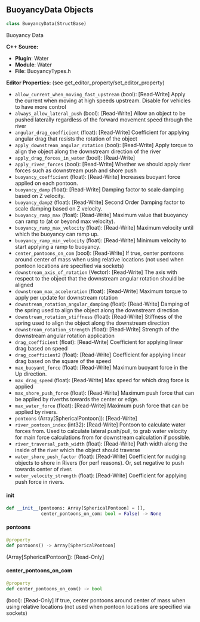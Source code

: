 ## BuoyancyData Objects

```python
class BuoyancyData(StructBase)
```

Buoyancy Data

**C++ Source:**

- **Plugin**: Water
- **Module**: Water
- **File**: BuoyancyTypes.h

**Editor Properties:** (see get_editor_property/set_editor_property)

- ``allow_current_when_moving_fast_upstream`` (bool):  [Read-Write] Apply the current when moving at high speeds upstream. Disable for vehicles to have more control
- ``always_allow_lateral_push`` (bool):  [Read-Write] Allow an object to be pushed laterally regardless of the forward movement speed through the river
- ``angular_drag_coefficient`` (float):  [Read-Write] Coefficient for applying angular drag that resists the rotation of the object
- ``apply_downstream_angular_rotation`` (bool):  [Read-Write] Apply torque to align the object along the downstream direction of the river
- ``apply_drag_forces_in_water`` (bool):  [Read-Write]
- ``apply_river_forces`` (bool):  [Read-Write] Whether we should apply river forces such as downstream push and shore push
- ``buoyancy_coefficient`` (float):  [Read-Write] Increases buoyant force applied on each pontoon.
- ``buoyancy_damp`` (float):  [Read-Write] Damping factor to scale damping based on Z velocity.
- ``buoyancy_damp2`` (float):  [Read-Write] Second Order Damping factor to scale damping based on Z velocity.
- ``buoyancy_ramp_max`` (float):  [Read-Write] Maximum value that buoyancy can ramp to (at or beyond max velocity).
- ``buoyancy_ramp_max_velocity`` (float):  [Read-Write] Maximum velocity until which the buoyancy can ramp up.
- ``buoyancy_ramp_min_velocity`` (float):  [Read-Write] Minimum velocity to start applying a ramp to buoyancy.
- ``center_pontoons_on_com`` (bool):  [Read-Write] If true, center pontoons around center of mass when using relative locations
                (not used when pontoon locations are specified via sockets)
- ``downstream_axis_of_rotation`` (Vector):  [Read-Write] The axis with respect to the object that the downstream angular rotation should be aligned
- ``downstream_max_acceleration`` (float):  [Read-Write] Maximum torque to apply per update for downstream rotation
- ``downstream_rotation_angular_damping`` (float):  [Read-Write] Damping of the spring used to align the object along the downstream direction
- ``downstream_rotation_stiffness`` (float):  [Read-Write] Stiffness of the spring used to align the object along the downstream direction
- ``downstream_rotation_strength`` (float):  [Read-Write] Strength of the downstream angular rotation application
- ``drag_coefficient`` (float):  [Read-Write] Coefficient for applying linear drag based on speed
- ``drag_coefficient2`` (float):  [Read-Write] Coefficient for applying linear drag based on the square of the speed
- ``max_buoyant_force`` (float):  [Read-Write] Maximum buoyant force in the Up direction.
- ``max_drag_speed`` (float):  [Read-Write] Max speed for which drag force is applied
- ``max_shore_push_force`` (float):  [Read-Write] Maximum push force that can be applied by riverths towards the center or edge.
- ``max_water_force`` (float):  [Read-Write] Maximum push force that can be applied by rivers.
- ``pontoons`` (Array[SphericalPontoon]):  [Read-Write]
- ``river_pontoon_index`` (int32):  [Read-Write] Pontoon to calculate water forces from. Used to calculate lateral push/pull, to grab water velocity for main force calculations from for downstream calculation if possible.
- ``river_traversal_path_width`` (float):  [Read-Write] Path width along the inside of the river which the object should traverse
- ``water_shore_push_factor`` (float):  [Read-Write] Coefficient for nudging objects to shore in Rivers (for perf reasons). Or, set negative to push towards center of river.
- ``water_velocity_strength`` (float):  [Read-Write] Coefficient for applying push force in rivers.

<a id="unreal.BuoyancyData.__init__"></a>

#### __init__

```python
def __init__(pontoons: Array[SphericalPontoon] = [],
             center_pontoons_on_com: bool = False) -> None
```

<a id="unreal.BuoyancyData.pontoons"></a>

#### pontoons

```python
@property
def pontoons() -> Array[SphericalPontoon]
```

(Array[SphericalPontoon]):  [Read-Only]

<a id="unreal.BuoyancyData.center_pontoons_on_com"></a>

#### center_pontoons_on_com

```python
@property
def center_pontoons_on_com() -> bool
```

(bool):  [Read-Only] If true, center pontoons around center of mass when using relative locations
              (not used when pontoon locations are specified via sockets)

<a id="unreal.WaterBodyWeightmapSettings"></a>